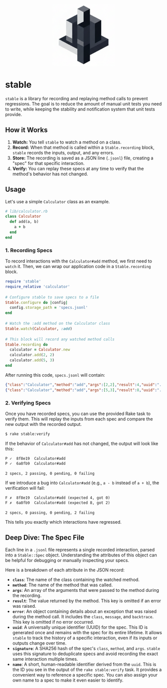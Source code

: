 <p align="center"><img src="logo.png" width="200"></p>

# stable

`stable` is a library for recording and replaying method calls to prevent
regressions. The goal is to reduce the amount of manual unit tests you need
to write, while keeping the stability and notification system that unit tests
provide.

## How it Works

1.  **Watch:** You tell `stable` to watch a method on a class.
2.  **Record:** When that method is called within a `Stable.recording` block,
    `stable` records the inputs, output, and any errors.
3.  **Store:** The recording is saved as a JSON line (`.jsonl`) file, creating a
    "spec" for that specific interaction.
4.  **Verify:** You can replay these specs at any time to verify that the
    method's behavior has not changed.

## Usage

Let's use a simple `Calculator` class as an example.

```ruby
# lib/calculator.rb
class Calculator
  def add(a, b)
    a + b
  end
end
```

### 1. Recording Specs

To record interactions with the `Calculator#add` method, we first need to
`watch` it. Then, we can wrap our application code in a `Stable.recording`
block.

```ruby
require 'stable'
require_relative 'calculator'

# Configure stable to save specs to a file
Stable.configure do |config|
  config.storage_path = 'specs.jsonl'
end

# Watch the :add method on the Calculator class
Stable.watch(Calculator, :add)

# This block will record any watched method calls
Stable.recording do
  calculator = Calculator.new
  calculator.add(2, 2)
  calculator.add(5, 3)
end
```

After running this code, `specs.jsonl` will contain:

```json
{"class":"Calculator","method":"add","args":[2,2],"result":4,"uuid":"...","signature":"...","name":"..."}
{"class":"Calculator","method":"add","args":[5,3],"result":8,"uuid":"...","signature":"...","name":"..."}
```

### 2. Verifying Specs

Once you have recorded specs, you can use the provided Rake task to verify
them. This will replay the inputs from each spec and compare the new output
with the recorded output.

```bash
$ rake stable:verify
```

If the behavior of `Calculator#add` has not changed, the output will look
like this:

```
P ✓  8f8e19  Calculator#add
P ✓  6a8fb9  Calculator#add

2 specs, 2 passing, 0 pending, 0 failing
```

If we introduce a bug into `Calculator#add` (e.g., `a - b` instead of `a + b`),
the verification will fail:

```
F ✗  8f8e19  Calculator#add (expected 4, got 0)
F ✗  6a8fb9  Calculator#add (expected 8, got 2)

2 specs, 0 passing, 0 pending, 2 failing
```

This tells you exactly which interactions have regressed.

## Deep Dive: The Spec File

Each line in a `.jsonl` file represents a single recorded interaction, parsed
into a `Stable::Spec` object. Understanding the attributes of this object can
be helpful for debugging or manually inspecting your specs.

Here is a breakdown of each attribute in the JSON record:

- **`class`**: The name of the class containing the watched method.
- **`method`**: The name of the method that was called.
- **`args`**: An array of the arguments that were passed to the method during
  the recording.
- **`result`**: The value returned by the method. This key is omitted if an
  error was raised.
- **`error`**: An object containing details about an exception that was raised
  during the method call. It includes the `class`, `message`, and `backtrace`.
  This key is omitted if no error occurred.
- **`uuid`**: A universally unique identifier (UUID) for the spec. This ID is
  generated once and remains with the spec for its entire lifetime. It allows
  `stable` to track the history of a specific interaction, even if its inputs
  or outputs change over time.
- **`signature`**: A SHA256 hash of the spec's `class`, `method`, and `args`.
  `stable` uses this signature to deduplicate specs and avoid recording the
  exact same interaction multiple times.
- **`name`**: A short, human-readable identifier derived from the `uuid`. This
  is the ID you see in the output of the `rake stable:verify` task. It provides
  a convenient way to reference a specific spec. You can also assign your own
  name to a spec to make it even easier to identify.

